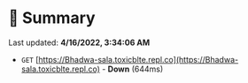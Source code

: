 # 📖 Summary
Last updated: **4/16/2022, 3:34:06 AM**

- `GET` [https://Bhadwa-sala.toxicblte.repl.co](https://Bhadwa-sala.toxicblte.repl.co) - **Down** (644ms)
